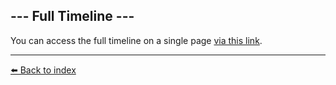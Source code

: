 ## --- Full Timeline ---

You can access the full timeline on a single page [via this link](../timeline/index.md).

----------
[⬅️ Back to index](../timeline/index.md)
